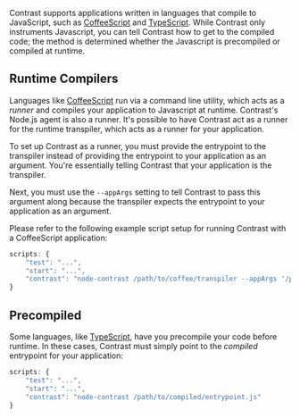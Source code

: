 <!--
title: "Working with Transpiled Code"
description: "Notes on Contrast compatibility with languages like CoffeeScript or TypeScript"
tags: "node agent compatibility coffee coffeescript typescript babel"
-->

Contrast supports applications written in languages that compile to JavaScript, such as [CoffeeScript](http://coffeescript.org/) and [TypeScript](http://www.typescriptlang.org/). While Contrast only instruments Javascript, you can tell Contrast how to get to the compiled code; the method is determined whether the Javascript is precompiled or compiled at runtime.

## Runtime Compilers
Languages like [CoffeeScript](http://coffeescript.org/) run via a command line utility, which acts as a *runner* and compiles your application to Javascript at runtime. Contrast's Node.js agent is also a runner. It's possible to have Contrast act as a runner for the runtime transpiler, which acts as a runner for your application.

To set up Contrast as a runner, you must provide the entrypoint to the transpiler instead of providing the entrypoint to your application as an argument. You're essentially telling Contrast that your application is the transpiler.

Next, you must use the ```--appArgs``` setting to tell Contrast to pass this argument along because the transpiler expects the entrypoint to your application as an argument.

Please refer to the following example script setup for running Contrast with a CoffeeScript application:

```javascript
scripts: {
    "test": "...",
    "start": "...",
    "contrast": "node-contrast /path/to/coffee/transpiler --appArgs '/path/to/app/entrypoint.cofee'"
}
```

## Precompiled
Some languages, like [TypeScript](http://www.typescriptlang.org/), have you precompile your code before runtime. In these cases, Contrast must simply point to the *compiled* entrypoint for your application:

```javascript
scripts: {
    "test": "...",
    "start": "...",
    "contrast": "node-contrast /path/to/compiled/entrypoint.js"
}
```

